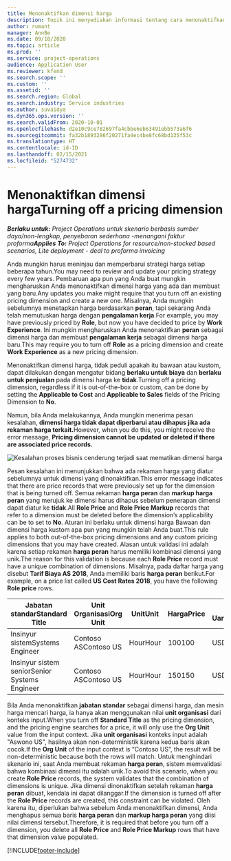 ```yaml
---
title: Menonaktifkan dimensi harga
description: Topik ini menyediakan informasi tentang cara menonaktifkan dimensi harga.
author: rumant
manager: AnnBe
ms.date: 09/18/2020
ms.topic: article
ms.prod: ''
ms.service: project-operations
audience: Application User
ms.reviewer: kfend
ms.search.scope: ''
ms.custom: ''
ms.assetid: ''
ms.search.region: Global
ms.search.industry: Service industries
ms.author: suvaidya
ms.dyn365.ops.version: ''
ms.search.validFrom: 2020-10-01
ms.openlocfilehash: d2e10c9ce782697fa4cbbe6eb63491ebb573a6f6
ms.sourcegitcommit: fa32b1893286f20271fa4ec4be8fc68bd135f53c
ms.translationtype: HT
ms.contentlocale: id-ID
ms.lasthandoff: 02/15/2021
ms.locfileid: "5274732"
---
```

# <a name="turning-off-a-pricing-dimension"></a><span data-ttu-id="6439a-103">Menonaktifkan dimensi harga</span><span class="sxs-lookup"><span data-stu-id="6439a-103">Turning off a pricing dimension</span></span>

<span data-ttu-id="6439a-104">_**Berlaku untuk:** Project Operations untuk skenario berbasis sumber daya/non-lengkap, penyebaran sederhana -menangani faktur proforma_</span><span class="sxs-lookup"><span data-stu-id="6439a-104">_**Applies To:** Project Operations for resource/non-stocked based scenarios, Lite deployment - deal to proforma invoicing_</span></span>

<span data-ttu-id="6439a-105">Anda mungkin harus meninjau dan memperbarui strategi harga setiap beberapa tahun.</span><span class="sxs-lookup"><span data-stu-id="6439a-105">You may need to review and update your pricing strategy every few years.</span></span> <span data-ttu-id="6439a-106">Pembaruan apa pun yang Anda buat mungkin mengharuskan Anda menonaktifkan dimensi harga yang ada dan membuat yang baru.</span><span class="sxs-lookup"><span data-stu-id="6439a-106">Any updates you make might require that you turn off an existing pricing dimension and create a new one.</span></span> <span data-ttu-id="6439a-107">Misalnya, Anda mungkin sebelumnya menetapkan harga berdasarkan **peran**, tapi sekarang Anda telah memutuskan harga dengan **pengalaman kerja**.</span><span class="sxs-lookup"><span data-stu-id="6439a-107">For example, you may have previously priced by **Role**, but now you have decided to price by **Work Experience**.</span></span> <span data-ttu-id="6439a-108">Ini mungkin mengharuskan Anda menonaktifkan **peran** sebagai dimensi harga dan membuat **pengalaman kerja** sebagai dimensi harga baru.</span><span class="sxs-lookup"><span data-stu-id="6439a-108">This may require you to turn off **Role** as a pricing dimension and create **Work Experience** as a new pricing dimension.</span></span> 

<span data-ttu-id="6439a-109">Menonaktifkan dimensi harga, tidak peduli apakah itu bawaan atau kustom, dapat dilakukan dengan mengatur bidang **berlaku untuk biaya** dan **berlaku untuk penjualan** pada dimensi harga ke **tidak**.</span><span class="sxs-lookup"><span data-stu-id="6439a-109">Turning off a pricing dimension, regardless if it is out-of-the-box or custom, can be done by setting the **Applicable to Cost** and **Applicable to Sales** fields of the Pricing Dimension to **No**.</span></span>

<span data-ttu-id="6439a-110">Namun, bila Anda melakukannya, Anda mungkin menerima pesan kesalahan, **dimensi harga tidak dapat diperbarui atau dihapus jika ada rekaman harga terkait.**</span><span class="sxs-lookup"><span data-stu-id="6439a-110">However, when you do this, you might receive the error message, **Pricing dimension cannot be updated or deleted if there are associated price records.**</span></span>

![Kesalahan proses bisnis cenderung terjadi saat mematikan dimensi harga](media/Business-Process-Error.png)

<span data-ttu-id="6439a-112">Pesan kesalahan ini menunjukkan bahwa ada rekaman harga yang diatur sebelumnya untuk dimensi yang dinonaktifkan.</span><span class="sxs-lookup"><span data-stu-id="6439a-112">This error message indicates that there are price records that were previously set up for the dimension that is being turned off.</span></span> <span data-ttu-id="6439a-113">Semua rekaman **harga peran** dan **markup harga peran** yang merujuk ke dimensi harus dihapus sebelum penerapan dimensi dapat diatur ke **tidak**.</span><span class="sxs-lookup"><span data-stu-id="6439a-113">All **Role Price** and **Role Price Markup** records that refer to a dimension must be deleted before the dimension’s applicability can be to set to **No**.</span></span> <span data-ttu-id="6439a-114">Aturan ini berlaku untuk dimensi harga Bawaan dan dimensi harga kustom apa pun yang mungkin telah Anda buat.</span><span class="sxs-lookup"><span data-stu-id="6439a-114">This rule applies to both out-of-the-box pricing dimensions and any custom pricing dimensions that you may have created.</span></span> <span data-ttu-id="6439a-115">Alasan untuk validasi ini adalah karena setiap rekaman **harga peran** harus memiliki kombinasi dimensi yang unik.</span><span class="sxs-lookup"><span data-stu-id="6439a-115">The reason for this validation is because each **Role Price** record must have a unique combination of dimensions.</span></span> <span data-ttu-id="6439a-116">Misalnya, pada daftar harga yang disebut **Tarif Biaya AS 2018**, Anda memiliki baris **harga peran** berikut.</span><span class="sxs-lookup"><span data-stu-id="6439a-116">For example, on a price list called **US Cost Rates 2018**, you have the following **Role price** rows.</span></span> 

| <span data-ttu-id="6439a-117">Jabatan standar</span><span class="sxs-lookup"><span data-stu-id="6439a-117">Standard Title</span></span>         | <span data-ttu-id="6439a-118">Unit Organisasi</span><span class="sxs-lookup"><span data-stu-id="6439a-118">Org Unit</span></span>    |<span data-ttu-id="6439a-119">Unit</span><span class="sxs-lookup"><span data-stu-id="6439a-119">Unit</span></span>   |<span data-ttu-id="6439a-120">Harga</span><span class="sxs-lookup"><span data-stu-id="6439a-120">Price</span></span>  |<span data-ttu-id="6439a-121">Mata Uang</span><span class="sxs-lookup"><span data-stu-id="6439a-121">Currency</span></span>  |
| -----------------------|-------------|-------|-------|----------|
| <span data-ttu-id="6439a-122">Insinyur sistem</span><span class="sxs-lookup"><span data-stu-id="6439a-122">Systems Engineer</span></span>|<span data-ttu-id="6439a-123">Contoso AS</span><span class="sxs-lookup"><span data-stu-id="6439a-123">Contoso US</span></span>|<span data-ttu-id="6439a-124">Hour</span><span class="sxs-lookup"><span data-stu-id="6439a-124">Hour</span></span>| <span data-ttu-id="6439a-125">100</span><span class="sxs-lookup"><span data-stu-id="6439a-125">100</span></span>|<span data-ttu-id="6439a-126">USD</span><span class="sxs-lookup"><span data-stu-id="6439a-126">USD</span></span>|
| <span data-ttu-id="6439a-127">Insinyur sistem senior</span><span class="sxs-lookup"><span data-stu-id="6439a-127">Senior Systems Engineer</span></span>|<span data-ttu-id="6439a-128">Contoso AS</span><span class="sxs-lookup"><span data-stu-id="6439a-128">Contoso US</span></span>|<span data-ttu-id="6439a-129">Hour</span><span class="sxs-lookup"><span data-stu-id="6439a-129">Hour</span></span>| <span data-ttu-id="6439a-130">150</span><span class="sxs-lookup"><span data-stu-id="6439a-130">150</span></span>| <span data-ttu-id="6439a-131">USD</span><span class="sxs-lookup"><span data-stu-id="6439a-131">USD</span></span>|


<span data-ttu-id="6439a-132">Bila Anda menonaktifkan **jabatan standar** sebagai dimensi harga, dan mesin harga mencari harga, ia hanya akan menggunakan nilai **unit organisasi** dari konteks input.</span><span class="sxs-lookup"><span data-stu-id="6439a-132">When you turn off **Standard Title** as the pricing dimension, and the pricing engine searches for a price, it will only use the **Org Unit** value from the input context.</span></span> <span data-ttu-id="6439a-133">Jika **unit organisasi** konteks input adalah "Aswono US", hasilnya akan non-deterministik karena kedua baris akan cocok.</span><span class="sxs-lookup"><span data-stu-id="6439a-133">If the **Org Unit** of the input context is “Contoso US”, the result will be non-deterministic because both the rows will match.</span></span> <span data-ttu-id="6439a-134">Untuk menghindari skenario ini, saat Anda membuat rekaman **harga peran**, sistem memvalidasi bahwa kombinasi dimensi itu adalah unik.</span><span class="sxs-lookup"><span data-stu-id="6439a-134">To avoid this scenario, when you create **Role Price** records, the system validates that the combination of dimensions is unique.</span></span> <span data-ttu-id="6439a-135">Jika dimensi dinonaktifkan setelah rekaman **harga peran** dibuat, kendala ini dapat dilanggar.</span><span class="sxs-lookup"><span data-stu-id="6439a-135">If the dimension is turned off after the **Role Price** records are created, this constraint can be violated.</span></span> <span data-ttu-id="6439a-136">Oleh karena itu, diperlukan bahwa sebelum Anda menonaktifkan dimensi, Anda menghapus semua baris **harga peran** dan **markup harga peran** yang diisi nilai dimensi tersebut.</span><span class="sxs-lookup"><span data-stu-id="6439a-136">Therefore, it is required that before you turn off a dimension, you delete all **Role Price** and **Role Price Markup** rows that have that dimension value populated.</span></span>


[!INCLUDE[footer-include](../includes/footer-banner.md)]